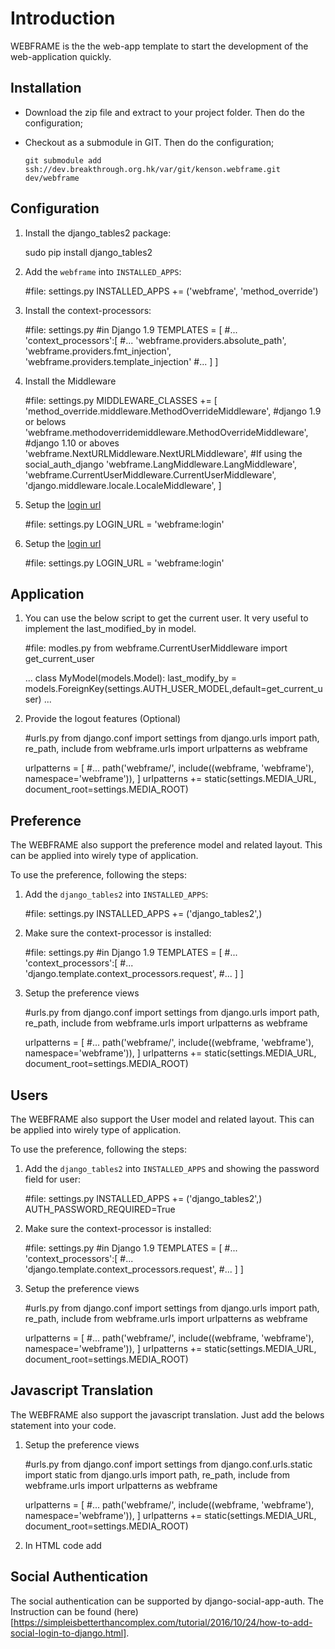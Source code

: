Introduction
=====
WEBFRAME is the the web-app template to start the development of the web-application quickly.


Installation
----
- Download the zip file and extract to your project folder. Then do the configuration;
- Checkout as a submodule in GIT. Then do the configuration;

      git submodule add ssh://dev.breakthrough.org.hk/var/git/kenson.webframe.git dev/webframe

Configuration
----
1. Install the django_tables2 package:

      sudo pip install django_tables2

2. Add the `webframe` into `INSTALLED_APPS`:

      #file: settings.py
      INSTALLED_APPS += ('webframe', 'method_override')

3. Install the context-processors:

      #file: settings.py #in Django 1.9
      TEMPLATES = [
         #...
         'context_processors':[
            #...
            'webframe.providers.absolute_path', 'webframe.providers.fmt_injection', 'webframe.providers.template_injection'
            #...
         ]
      ]

4. Install the Middleware

      #file: settings.py
      MIDDLEWARE_CLASSES += [
         'method_override.middleware.MethodOverrideMiddleware',        #django 1.9 or belows
         'webframe.methodoverridemiddleware.MethodOverrideMiddleware', #django 1.10 or aboves
         'webframe.NextURLMiddleware.NextURLMiddleware',               #If using the social_auth_django
         'webframe.LangMiddleware.LangMiddleware',
         'webframe.CurrentUserMiddleware.CurrentUserMiddleware',
         'django.middleware.locale.LocaleMiddleware',
      ]

5. Setup the [login url](https://docs.djangoproject.com/en/2.0/ref/settings/#std:setting-LOGIN_URL)

      #file: settings.py
      LOGIN_URL = 'webframe:login'

5. Setup the [login url](https://docs.djangoproject.com/en/2.0/ref/settings/#std:setting-LOGIN_URL)

      #file: settings.py
      LOGIN_URL = 'webframe:login'

Application
----
1. You can use the below script to get the current user. It very useful to implement the last_modified_by in model.

      #file: modles.py
      from webframe.CurrentUserMiddleware import get_current_user

      ...
      class MyModel(models.Model):
         last_modify_by = models.ForeignKey(settings.AUTH_USER_MODEL,default=get_current_user)
      ...

2. Provide the logout features (Optional)

      #urls.py
      from django.conf import settings
      from django.urls import path, re_path, include
      from webframe.urls import urlpatterns as webframe

      urlpatterns = [
         #...
         path('webframe/', include((webframe, 'webframe'), namespace='webframe')),
      ]
      urlpatterns += static(settings.MEDIA_URL, document_root=settings.MEDIA_ROOT)

Preference
----
The WEBFRAME also support the preference model and related layout. This can be applied into wirely type of application.

To use the preference, following the steps:

1. Add the `django_tables2` into `INSTALLED_APPS`:

      #file: settings.py
      INSTALLED_APPS += ('django_tables2',)

2. Make sure the context-processor is installed:

      #file: settings.py #in Django 1.9
      TEMPLATES = [
         #...
         'context_processors':[
            #...
         'django.template.context_processors.request',
         #...
         ]
      ]

3. Setup the preference views

      #urls.py
      from django.conf import settings
      from django.urls import path, re_path, include
      from webframe.urls import urlpatterns as webframe

      urlpatterns = [
         #...
         path('webframe/', include((webframe, 'webframe'), namespace='webframe')),
      ]
      urlpatterns += static(settings.MEDIA_URL, document_root=settings.MEDIA_ROOT)


Users
----
The WEBFRAME also support the User model and related layout. This can be applied into wirely type of application.

To use the preference, following the steps:

1. Add the `django_tables2` into `INSTALLED_APPS` and showing the password field for user:

      #file: settings.py
      INSTALLED_APPS += ('django_tables2',)
      AUTH_PASSWORD_REQUIRED=True

2. Make sure the context-processor is installed:

      #file: settings.py #in Django 1.9
      TEMPLATES = [
         #...
         'context_processors':[
            #...
         'django.template.context_processors.request',
         #...
         ]
      ]

3. Setup the preference views

      #urls.py
      from django.conf import settings
      from django.urls import path, re_path, include
      from webframe.urls import urlpatterns as webframe

      urlpatterns = [
         #...
         path('webframe/', include((webframe, 'webframe'), namespace='webframe')),
      ]
      urlpatterns += static(settings.MEDIA_URL, document_root=settings.MEDIA_ROOT)

Javascript Translation
----
The WEBFRAME also support the javascript translation. Just add the belows statement into your code.
1. Setup the preference views

      #urls.py
      from django.conf import settings
      from django.conf.urls.static import static
      from django.urls import path, re_path, include
      from webframe.urls import urlpatterns as webframe

      urlpatterns = [
         #...
         path('webframe/', include((webframe, 'webframe'), namespace='webframe')),
      ]
      urlpatterns += static(settings.MEDIA_URL, document_root=settings.MEDIA_ROOT)

2. In HTML code add

      <script type="text/javascript" src="{%url 'webframe:js'%}"></script>


Social Authentication
------
The social authentication can be supported by django-social-app-auth. The Instruction can be found (here)[https://simpleisbetterthancomplex.com/tutorial/2016/10/24/how-to-add-social-login-to-django.html].
